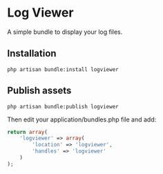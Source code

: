 # Log Viewer

A simple bundle to display your log files.

## Installation

```bsh
php artisan bundle:install logviewer
```

## Publish assets
```bsh
php artisan bundle:publish logviewer
```

Then edit your application/bundles.php file and add:

```php
return array(
	'logviewer' => array(
		'location' => 'logviewer',
		'handles' => 'logviewer'
	)
);
```


